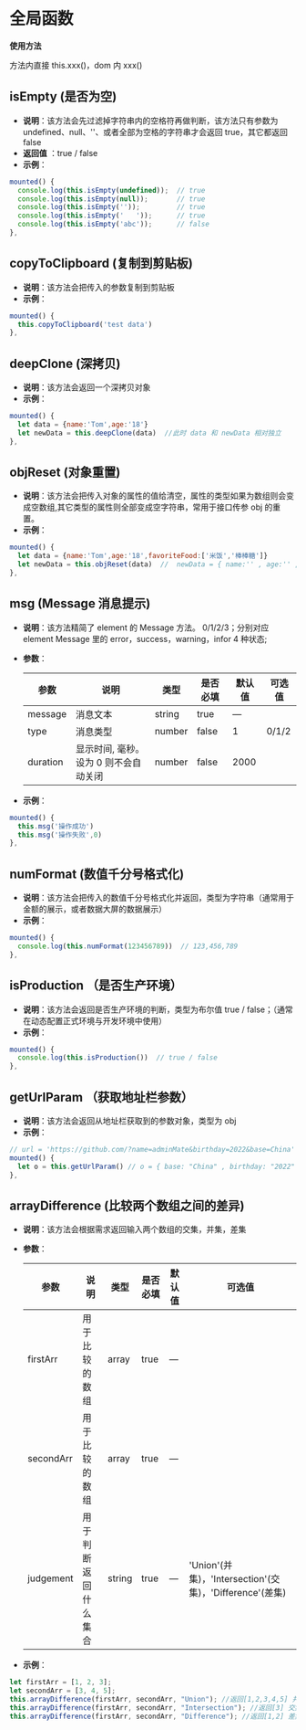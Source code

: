 # 全局函数

**使用方法**

方法内直接 this.xxx()，dom 内 xxx()

## isEmpty (是否为空)

- **说明**：该方法会先过滤掉字符串内的空格符再做判断，该方法只有参数为 undefined、null、''、或者全部为空格的字符串才会返回 true，其它都返回 false
- **返回值** ：true / false
- **示例**：

```js
mounted() {
  console.log(this.isEmpty(undefined));  // true
  console.log(this.isEmpty(null));       // true
  console.log(this.isEmpty(''));         // true
  console.log(this.isEmpty('   '));      // true
  console.log(this.isEmpty('abc'));      // false
},
```

## copyToClipboard (复制到剪贴板)

- **说明**：该方法会把传入的参数复制到剪贴板
- **示例**：

```js
mounted() {
  this.copyToClipboard('test data')
},
```

## deepClone (深拷贝)

- **说明**：该方法会返回一个深拷贝对象
- **示例**：

```js
mounted() {
  let data = {name:'Tom',age:'18'}
  let newData = this.deepClone(data)  //此时 data 和 newData 相对独立
},
```

## objReset (对象重置)

- **说明**：该方法会把传入对象的属性的值给清空，属性的类型如果为数组则会变成空数组,其它类型的属性则全部变成空字符串，常用于接口传参 obj 的重置。
- **示例**：

```js
mounted() {
  let data = {name:'Tom',age:'18',favoriteFood:['米饭','棒棒糖']}
  let newData = this.objReset(data)  //  newData = { name:'' , age:'' , favoriteFood:[] }
},
```

## msg (Message 消息提示)

- **说明**：该方法精简了 element 的 Message 方法。
  0/1/2/3；分别对应 element Message 里的 error，success，warning，infor 4 种状态;
- **参数**：

  | 参数     | 说明                                  | 类型   | 是否必填 | 默认值 | 可选值 |
  | -------- | ------------------------------------- | ------ | -------- | ------ | ------ |
  | message  | 消息文本                              | string | true     | —      |        |
  | type     | 消息类型                              | number | false    | 1      | 0/1/2  |
  | duration | 显示时间, 毫秒。设为 0 则不会自动关闭 | number | false    | 2000   |        |

- **示例**：

```js
mounted() {
  this.msg('操作成功')
  this.msg('操作失败',0)
},
```

## numFormat (数值千分号格式化)

- **说明**：该方法会把传入的数值千分号格式化并返回，类型为字符串（通常用于金额的展示，或者数据大屏的数据展示）
- **示例**：

```js
mounted() {
  console.log(this.numFormat(123456789))  // 123,456,789
},
```

## isProduction （是否生产环境）

- **说明**：该方法会返回是否生产环境的判断，类型为布尔值 true / false；（通常在动态配置正式环境与开发环境中使用）
- **示例**：

```js
mounted() {
  console.log(this.isProduction())  // true / false
},
```

## getUrlParam （获取地址栏参数）

- **说明**：该方法会返回从地址栏获取到的参数对象，类型为 obj
- **示例**：

```js
// url = 'https://github.com/?name=adminMate&birthday=2022&base=China'
mounted() {
  let o = this.getUrlParam() // o = { base: "China" , birthday: "2022" , name: "adminMate" }
},
```

## arrayDifference (比较两个数组之间的差异)

- **说明**：该方法会根据需求返回输入两个数组的交集，并集，差集
- **参数**：

  | 参数      | 说明                 | 类型   | 是否必填 | 默认值 | 可选值                                                  |
  | --------- | -------------------- | ------ | -------- | ------ | ------------------------------------------------------- |
  | firstArr  | 用于比较的数组       | array  | true     | —      |                                                         |
  | secondArr | 用于比较的数组       | array  | true     | —      |                                                         |
  | judgement | 用于判断返回什么集合 | string | true     | —      | 'Union'(并集)，'Intersection'(交集)，'Difference'(差集) |

- **示例**：

```js
let firstArr = [1, 2, 3];
let secondArr = [3, 4, 5];
this.arrayDifference(firstArr, secondArr, "Union"); //返回[1,2,3,4,5] 并集
this.arrayDifference(firstArr, secondArr, "Intersection"); //返回[3] 交集
this.arrayDifference(firstArr, secondArr, "Difference"); //返回[1,2] 差集
```
